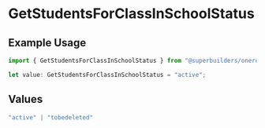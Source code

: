 # GetStudentsForClassInSchoolStatus

## Example Usage

```typescript
import { GetStudentsForClassInSchoolStatus } from "@superbuilders/oneroster/models/operations";

let value: GetStudentsForClassInSchoolStatus = "active";
```

## Values

```typescript
"active" | "tobedeleted"
```
